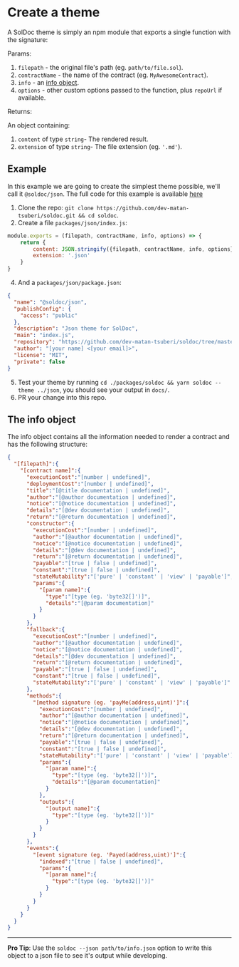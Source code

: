 # Create a theme

A SolDoc theme is simply an npm module that exports a single function with the signature:

Params:

1. `filepath` - the original file's path (eg. `path/to/file.sol`).
2. `contractName` - the name of the contract (eg. `MyAwesomeContract`).
3. `info` - an [info object](#the_info_object).
4. `options` - other custom options passed to the function, plus `repoUrl` if available.

Returns:

An object containing:
1. `content` of type `string`- The rendered result.
2. `extension` of type `string`- The file extension (eg. `'.md'`).

## Example

In this example we are going to create the simplest theme possible, we'll call it `@soldoc/json`.
The full code for this example is available [here](../packages/json)

1. Clone the repo: `git clone https://github.com/dev-matan-tsuberi/soldoc.git && cd soldoc`.
3. Create a file `packages/json/index.js`:
```JavaScript
module.exports = (filepath, contractName, info, options) => {
	return {
		content: JSON.stringify({filepath, contractName, info, options},undefined,2),
		extension: '.json'
	}
}
```
4. And a `packages/json/package.json`:
```JSON
{
  "name": "@soldoc/json",
  "publishConfig": {
    "access": "public"
  },
  "description": "Json theme for SolDoc",
  "main": "index.js",
  "repository": "https://github.com/dev-matan-tsuberi/soldoc/tree/master/packages/json",
  "author": "[your name] <[your email]>",
  "license": "MIT",
  "private": false
}
```
5. Test your theme by running `cd ./packages/soldoc && yarn soldoc --theme ../json`, you should see your output in `docs/`.
6. PR your change into this repo.

## The info object

The info object contains all the information needed to render a contract and has the following structure:

```JSON
{
  "[filepath]":{
    "[contract name]":{
      "executionCost":"[number | undefined]",
      "deploymentCost":"[number | undefined]",
      "title":"[@title documentation | undefined]",
      "author":"[@author documentation | undefined]",
      "notice":"[@notice documentation | undefined]",
      "details":"[@dev documentation | undefined]",
      "return":"[@return documentation | undefined]",
      "constructor":{
        "executionCost":"[number | undefined]",
        "author":"[@author documentation | undefined]",
        "notice":"[@notice documentation | undefined]",
        "details":"[@dev documentation | undefined]",
        "return":"[@return documentation | undefined]",
        "payable":"[true | false | undefined]",
        "constant":"[true | false | undefined]",
        "stateMutability":"['pure' | 'constant' | 'view' | 'payable']",
        "params":{
          "[param name]":{
            "type":"[type (eg. 'byte32[]')]",
            "details":"[@param documentation]"
          }
        }
      },
      "fallback":{
        "executionCost":"[number | undefined]",
        "author":"[@author documentation | undefined]",
        "notice":"[@notice documentation | undefined]",
        "details":"[@dev documentation | undefined]",
        "return":"[@return documentation | undefined]",
        "payable":"[true | false | undefined]",
        "constant":"[true | false | undefined]",
        "stateMutability":"['pure' | 'constant' | 'view' | 'payable']"
      },
      "methods":{
        "[method signature (eg. 'payMe(address,uint)']":{
          "executionCost":"[number | undefined]",
          "author":"[@author documentation | undefined]",
          "notice":"[@notice documentation | undefined]",
          "details":"[@dev documentation | undefined]",
          "return":"[@return documentation | undefined]",
          "payable":"[true | false | undefined]",
          "constant":"[true | false | undefined]",
          "stateMutability":"['pure' | 'constant' | 'view' | 'payable']",
          "params":{
            "[param name]":{
              "type":"[type (eg. 'byte32[]')]",
              "details":"[@param documentation]"
            }
          },
          "outputs":{
            "[output name]":{
              "type":"[type (eg. 'byte32[]')]"
            }
          }
        }
      },
      "events":{
        "[event signature (eg. 'Payed(address,uint)']":{
          "indexed":"[true | false | undefined]",
          "params":{
            "[param name]":{
              "type":"[type (eg. 'byte32[]')]"
            }
          }
        }
      }
    }
  }
}
```

---

**Pro Tip**: Use the `soldoc --json path/to/info.json` option to write this object to a json file to see it's output while developing.
